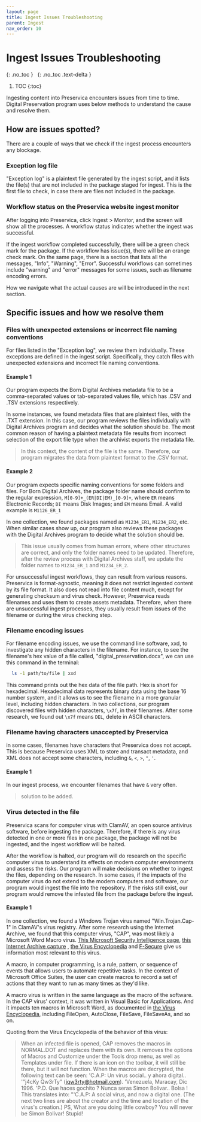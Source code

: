 ```yaml
---
layout: page
title: Ingest Issues Troubleshooting
parent: Ingest
nav_order: 10
---
```


# Ingest Issues Troubleshooting

{: .no_toc }
&nbsp;
{: .no_toc .text-delta }

1. TOC
{:toc}

Ingesting content into Preservica encounters issues from time to time.
Digital Preservation program uses below methods to understand the cause and
resolve them.

## How are issues spotted?

There are a couple of ways that we check if the ingest process encounters any blockage.

### Exception log file

"Exception log" is a plaintext file generated by the ingest script,
and it lists the file(s) that are not included in the package staged for ingest.
This is the first file to check, in case there are files not included in the package.

### Workflow status on the Preservica website ingest monitor

After logging into Preservica, click Ingest > Monitor, and the screen will
show all the processes. A workflow status indicates whether the ingest was successful.

If the ingest workflow completed successfully, there will be a green check mark for the
package. If the workflow has issue(s), there will be an orange check mark.
On the same page, there is a section that lists all the messages, "Info", "Warning",
"Error". Successful workflows can sometimes include "warning" and "error" messages for
some issues, such as filename encoding errors.

How we navigate what the actual causes are will be introduced in the next section.

## Specific issues and how we resolve them

### Files with unexpected extensions or incorrect file naming conventions

For files listed in the "Exception log", we review them individually. These exceptions
are defined in the ingest script. Specifically, they catch files with unexpected
extensions and incorrect file naming conventions.

#### Example 1

Our program expects the Born Digital Archives metadata file to
be a comma-separated values or tab-separated values file, which has .CSV and .TSV
extensions respectively.

In some instances, we found metadata files that are plaintext files, with the .TXT
extension. In this case, our program reviews the files individually with Digital
Archives program and decides what the solution should be. The most common reason of
having a plaintext metadata file results from incorrect selection of the export file
type when the archivist exports the metadata file.

> In this context, the content of the file is the same. Therefore, our program
> migrates the data from plaintext format to the .CSV format.

#### Example 2

Our program expects specific naming conventions for some folders and files. For Born
Digital Archives, the package folder name should confirm to the regular expression,
`M[0-9]+_(ER|DI|EM)_[0-9]+`, where `ER` means Electronic Records; `DI` means Disk
Images; and `EM` means Email. A valid example is `M1126_ER_1`

In one collection, we found packages named as `M1234_ER1`, `M1234_ER2`, etc. When
similar cases show up, our program also reviews these packages with the Digital
Archives program to decide what the solution should be.

> This issue usually comes from human errors, where other structures are correct,
> and only the folder names need to be updated. Therefore, after the review process
> with Digital Archives staff, we update the folder names to `M1234_ER_1` and
> `M1234_ER_2`.

For unsuccessful ingest workflows, they can result from various reasons. Preservica is
format-agnostic, meaning it does not restrict ingested content by its file format.
It also does not read into file content much, except for generating checksum and
virus check. However, Preservica reads filenames and uses them to create assets metadata.
Therefore, when there are unsuccessful ingest processes, they usually result from issues
of the filename or during the virus checking step.

### Filename encoding issues

For filename encoding issues, we use the command line software,
xxd, to investigate any hidden characters in the filename. For instance, to see the filename's
hex value of a file called, "digital_preservation.docx", we can use this command
in the terminal:

  ```sh
    ls -1 path/to/file | xxd
  ```

This command prints out the hex data of the file path. Hex is short for hexadecimal. Hexadecimal
data represents binary data using the base 16 number system, and it allows us to see the filename
in a more granular level, including hidden characters.
In two collections, our program discovered files with hidden characters, `\x7f`, in their filenames.
After some research, we found out `\x7f` means `DEL`, delete in ASCII characters.

### Filename having characters unaccepted by Preservica

in some cases, filenames have characters that
Preservica does not accept. This is because Preservica uses XML to store and transact metadata, and
XML does not accept some characters, including `&`, `<`, `>`, `"`, `'`.

#### Example 1

In our ingest process, we encounter filenames that have `&` very often.

> solution to be added.

### Virus detected in the file

Preservica scans for computer virus with ClamAV, an open source antivirus
software, before ingesting the package. Therefore, if there is any virus detected in one or more
files in one package, the package will not be ingested, and the ingest workflow will be halted.

After the workflow is halted, our program will do research on the specific computer
virus to understand its effects on modern computer environments and assess the risks.
Our program will make decisions on whether to ingest the files, depending on the research.
In some cases, if the impacts of the computer virus do not extend to the modern computers
and software, our program would ingest the file into the repository. If the risks still
exist, our program would remove the infested file from the package before the ingest.

#### Example 1

In one collection, we found a Windows Trojan virus named "Win.Trojan.Cap-1" in
ClamAV's virus registry. After some research using the Internet Archive,
we found that this computer virus, "CAP", was most likely a Microsoft Word Macro virus.
[This Microsoft Security Intelligence page](https://www.microsoft.com/en-us/wdsi/threats/malware-encyclopedia-description?name=Virus%3AWM%2FCap.A),
[this Internet Archive capture](https://web.archive.org/web/20130729073004/http://vxheaven.org/29a/29a-2/29a-2.5_6)
, [the Virus Encyclopedia](http://virus.wikidot.com/cap) and [F-Secure](https://www.f-secure.com/v-descs/cap.shtml)
give us information most relevant to this virus.

A macro, in computer programming, is a rule, pattern, or sequence of events
that allows users to automate repetitive tasks. In the context of Microsoft Office
Suites, the user can create macros to record a set of actions that they want to
run as many times as they'd like.

A macro virus is written in the same language as the macro of the software.
In the CAP virus' context, it was written in Visual Basic for Applications.
And it impacts ten macros in Microsoft Word, as documented in
[the Virus Encyclopedia](http://virus.wikidot.com/cap), including FileOpen,
AutoClose, FileSave, FileSaveAs, and so on.

Quoting from the Virus Encyclopedia of the behavior of this virus:
> When an infected file is opened,
> CAP removes the macros in NORMAL.DOT and replaces them with its own.
> It removes the options of Macros and Customize under the Tools drop menu,
> as well as Templates under file. If there is an icon on the toolbar,
> it will still be there, but it will not function.
> When the macros are decrypted, the following text can be seen:
> 'C.A.P: Un virus social.. y ahora digital..
> '"j4cKy Qw3rTy" (jqw3rty@hotmail.com).
> 'Venezuela, Maracay, Dic 1996.
> 'P.D. Que haces gochito ? Nunca seras Simon Bolivar.. Bolsa !
> This translates into: "'C.A.P: A social virus, and now a digital one.
> (The next two lines are about the creator and the time and location of the virus's
> creation.) PS, What are you doing little cowboy? You will never be Simon Bolivar! Stupid!
